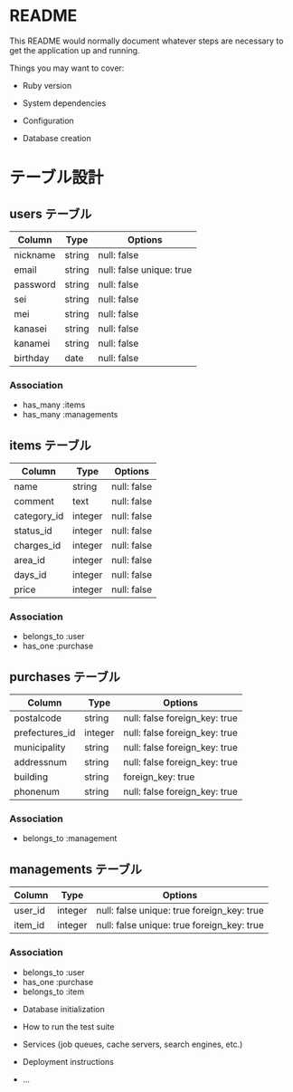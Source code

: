 # README

This README would normally document whatever steps are necessary to get the
application up and running.

Things you may want to cover:

* Ruby version

* System dependencies

* Configuration

* Database creation

# テーブル設計

## users テーブル

| Column   | Type   | Options     |
| -------- | ------ | ----------- |
| nickname | string | null: false |
| email    | string | null: false unique: true|
| password | string | null: false |
| sei      | string | null: false |
| mei      | string | null: false |
| kanasei  | string | null: false |
| kanamei  | string | null: false |
| birthday |  date  | null: false |

### Association

- has_many :items
- has_many :managements

## items テーブル

| Column     | Type       | Options     |
| -------    | ---------- | ------------|
| name       | string     | null: false |
| comment    | text       | null: false |
| category_id| integer    | null: false |
| status_id  | integer    | null: false |
| charges_id | integer    | null: false |
| area_id    | integer    | null: false |
| days_id    | integer    | null: false |
| price      | integer    | null: false |

### Association

- belongs_to :user
- has_one :purchase

## purchases テーブル

| Column          | Type       | Options                        |
| -------         | ---------- | ------------------------------ |
| postalcode      | string  | null: false foreign_key: true|
| prefectures_id  | integer | null: false foreign_key: true|
| municipality    | string  | null: false foreign_key: true|
| addressnum      | string  | null: false foreign_key: true|
| building        | string  | foreign_key: true|
| phonenum        | string  | null: false foreign_key: true|

### Association

- belongs_to :management


## managements テーブル

| Column   | Type       | Options     |
| -------  | ---------- | ----------- |
| user_id | integer    | null: false unique: true foreign_key: true|
| item_id  | integer    | null: false unique: true foreign_key: true|

### Association

- belongs_to :user
- has_one :purchase
- belongs_to :item


* Database initialization

* How to run the test suite

* Services (job queues, cache servers, search engines, etc.)

* Deployment instructions

* ...
